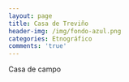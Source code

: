 ```yaml
---
layout: page
title: Casa de Treviño
header-img: /img/fondo-azul.png
categories: Etnográfico
comments: 'true'
---
```



Casa de campo

<div class="photos">
</div>
